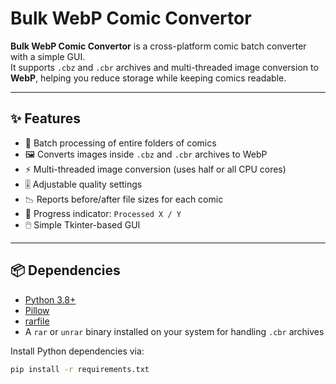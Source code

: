 # Bulk WebP Comic Convertor

**Bulk WebP Comic Convertor** is a cross-platform comic batch converter with a simple GUI.  
It supports `.cbz` and `.cbr` archives and multi-threaded image conversion to **WebP**, helping you reduce storage while keeping comics readable.

---

## ✨ Features

- 📂 Batch processing of entire folders of comics  
- 🖼️ Converts images inside `.cbz` and `.cbr` archives to WebP  
- ⚡ Multi-threaded image conversion (uses half or all CPU cores)  
- 🎚️ Adjustable quality settings  
- 📉 Reports before/after file sizes for each comic  
- 🔄 Progress indicator: `Processed X / Y`  
- 🖱️ Simple Tkinter-based GUI  

---

## 📦 Dependencies

- [Python 3.8+](https://www.python.org/downloads/)  
- [Pillow](https://pypi.org/project/pillow/)  
- [rarfile](https://pypi.org/project/rarfile/)  
- A `rar` or `unrar` binary installed on your system for handling `.cbr` archives  

Install Python dependencies via:

```bash
pip install -r requirements.txt
